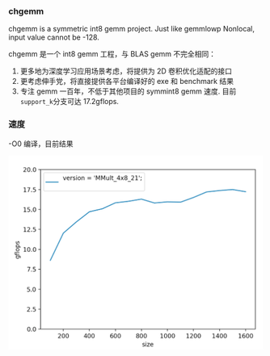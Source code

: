 ### chgemm

chgemm is a symmetric int8 gemm project.
Just like gemmlowp Nonlocal, input value cannot be -128.

chgemm 是一个 int8 gemm 工程，与 BLAS gemm 不完全相同：

1. 更多地为深度学习应用场景考虑，将提供为 2D 卷积优化适配的接口
2. 更考虑伸手党，将直接提供各平台编译好的 exe 和 benchmark 结果
3. 专注 gemm 一百年，不低于其他项目的 symmint8 gemm 速度. 目前`support_k`分支可达 17.2gflops.

### 速度
-O0 编译，目前结果

![尺寸和gflops结果](0.png)
